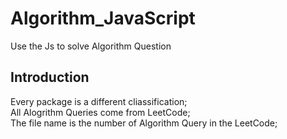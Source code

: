 # Algorithm_JavaScript
Use the Js to solve Algorithm Question

## Introduction
Every package is a different cliassification;  
All Alogrithm Queries come from LeetCode;  
The file name is the number of Algorithm Query in the LeetCode;
